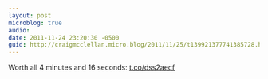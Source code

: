 ```yaml
---
layout: post
microblog: true
audio: 
date: 2011-11-24 23:20:30 -0500
guid: http://craigmcclellan.micro.blog/2011/11/25/t139921377741385728.html
---
```

Worth all 4 minutes and 16 seconds: [t.co/dss2aecf](http://t.co/dss2aecf)
